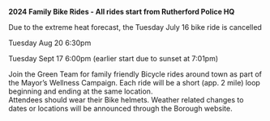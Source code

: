 **2024 Family Bike Rides - All rides start from Rutherford Police HQ**

Due to the extreme heat forecast, the Tuesday July 16 bike ride is cancelled

Tuesday Aug 20 6:30pm 

Tuesday Sept 17 6:00pm (earlier start due to sunset at 7:01pm)

Join the Green Team for family friendly Bicycle rides around town as part of the  Mayor’s Wellness Campaign.  Each ride will be a short (app. 2 mile) loop beginning and ending at the same location.  
Attendees should wear their Bike helmets.  Weather related changes to dates or locations will be announced through the Borough website.
